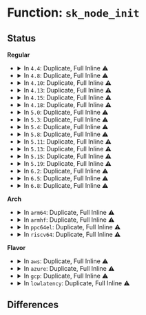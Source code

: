 # Function: <code>sk_node_init</code>

## Status
<b>Regular</b>
<ul>
<li>
<details>
<summary>In <code>4.4</code>: Duplicate, Full Inline ⚠️</summary>

**Collision:** Static Duplication

**Inline:** Full

**Transformation:** False

**Instances:**

```
In net/core/sock.c (ffffffff81703dba)
Location: include/net/sock.h:554
Inline: True
Inline callers:
  - net/core/sock.c:sk_clone_lock
```
```
In net/ipv4/tcp_input.c (ffffffff8176b2ec)
Location: include/net/sock.h:554
Inline: True
Inline callers:
  - net/ipv4/tcp_input.c:inet_reqsk_alloc
```
```
In net/ipv4/raw.c (ffffffff817843d1)
Location: include/net/sock.h:554
Inline: True
Inline callers:
  - net/ipv4/raw.c:raw_unhash_sk
```
```
In net/unix/af_unix.c (ffffffff817bfd5f)
Location: include/net/sock.h:554
Inline: True
Inline callers:
  - net/unix/af_unix.c:unix_release_sock
  - net/unix/af_unix.c:unix_bind
```
```
In net/packet/af_packet.c (ffffffff81805884)
Location: include/net/sock.h:554
Inline: True
Inline callers:
  - net/packet/af_packet.c:packet_release
```
</details>
</li>
<li>
<details>
<summary>In <code>4.8</code>: Duplicate, Full Inline ⚠️</summary>

**Collision:** Static Duplication

**Inline:** Full

**Transformation:** False

**Instances:**

```
In net/core/sock.c (ffffffff8176a846)
Location: include/net/sock.h:547
Inline: True
Inline callers:
  - net/core/sock.c:sk_clone_lock
```
```
In net/ipv4/inet_hashtables.c (0)
Location: include/net/sock.h:547
Inline: True
```
```
In net/ipv4/tcp_input.c (ffffffff817d7ab7)
Location: include/net/sock.h:547
Inline: True
Inline callers:
  - net/ipv4/tcp_input.c:inet_reqsk_alloc
```
```
In net/ipv4/raw.c (ffffffff817f1991)
Location: include/net/sock.h:547
Inline: True
Inline callers:
  - net/ipv4/raw.c:raw_unhash_sk
```
```
In net/ipv4/udp.c (ffffffff817f3deb)
Location: include/net/sock.h:547
Inline: True
Inline callers:
  - net/ipv4/udp.c:udp_lib_unhash
```
```
In net/unix/af_unix.c (ffffffff8182da21)
Location: include/net/sock.h:547
Inline: True
Inline callers:
  - net/unix/af_unix.c:unix_bind
  - net/unix/af_unix.c:unix_release_sock
```
```
In net/packet/af_packet.c (ffffffff81876444)
Location: include/net/sock.h:547
Inline: True
Inline callers:
  - net/packet/af_packet.c:packet_release
```
</details>
</li>
<li>
<details>
<summary>In <code>4.10</code>: Duplicate, Full Inline ⚠️</summary>

**Collision:** Static Duplication

**Inline:** Full

**Transformation:** False

**Instances:**

```
In net/core/sock.c (ffffffff81797966)
Location: include/net/sock.h:568
Inline: True
Inline callers:
  - net/core/sock.c:sk_clone_lock
```
```
In net/ipv4/inet_hashtables.c (0)
Location: include/net/sock.h:568
Inline: True
```
```
In net/ipv4/tcp_input.c (ffffffff81807a57)
Location: include/net/sock.h:568
Inline: True
Inline callers:
  - net/ipv4/tcp_input.c:inet_reqsk_alloc
```
```
In net/ipv4/raw.c (ffffffff81822711)
Location: include/net/sock.h:568
Inline: True
Inline callers:
  - net/ipv4/raw.c:raw_unhash_sk
```
```
In net/ipv4/udp.c (ffffffff81824ffb)
Location: include/net/sock.h:568
Inline: True
Inline callers:
  - net/ipv4/udp.c:udp_lib_unhash
```
```
In net/unix/af_unix.c (ffffffff8185f4e5)
Location: include/net/sock.h:568
Inline: True
Inline callers:
  - net/unix/af_unix.c:unix_bind
  - net/unix/af_unix.c:unix_release_sock
```
```
In net/packet/af_packet.c (ffffffff818aa944)
Location: include/net/sock.h:568
Inline: True
Inline callers:
  - net/packet/af_packet.c:packet_release
```
</details>
</li>
<li>
<details>
<summary>In <code>4.13</code>: Duplicate, Full Inline ⚠️</summary>

**Collision:** Static Duplication

**Inline:** Full

**Transformation:** False

**Instances:**

```
In net/core/sock.c (ffffffff817b5521)
Location: include/net/sock.h:582
Inline: True
Inline callers:
  - net/core/sock.c:sk_clone_lock
```
```
In net/ipv4/inet_hashtables.c (0)
Location: include/net/sock.h:582
Inline: True
```
```
In net/ipv4/tcp_input.c (ffffffff81828407)
Location: include/net/sock.h:582
Inline: True
Inline callers:
  - net/ipv4/tcp_input.c:inet_reqsk_alloc
```
```
In net/ipv4/raw.c (ffffffff81843361)
Location: include/net/sock.h:582
Inline: True
Inline callers:
  - net/ipv4/raw.c:raw_unhash_sk
```
```
In net/ipv4/udp.c (ffffffff818475f9)
Location: include/net/sock.h:582
Inline: True
```
```
In net/unix/af_unix.c (ffffffff81882d95)
Location: include/net/sock.h:582
Inline: True
Inline callers:
  - net/unix/af_unix.c:unix_bind
  - net/unix/af_unix.c:unix_release_sock
```
```
In net/packet/af_packet.c (ffffffff818d1455)
Location: include/net/sock.h:582
Inline: True
Inline callers:
  - net/packet/af_packet.c:packet_release
```
</details>
</li>
<li>
<details>
<summary>In <code>4.15</code>: Duplicate, Full Inline ⚠️</summary>

**Collision:** Static Duplication

**Inline:** Full

**Transformation:** False

**Instances:**

```
In net/core/sock.c (ffffffff8182d9ad)
Location: include/net/sock.h:586
Inline: True
Inline callers:
  - net/core/sock.c:sk_clone_lock
```
```
In net/ipv4/inet_hashtables.c (0)
Location: include/net/sock.h:586
Inline: True
```
```
In net/ipv4/tcp_input.c (ffffffff818a791b)
Location: include/net/sock.h:586
Inline: True
Inline callers:
  - net/ipv4/tcp_input.c:inet_reqsk_alloc
```
```
In net/ipv4/raw.c (ffffffff818c2d31)
Location: include/net/sock.h:586
Inline: True
Inline callers:
  - net/ipv4/raw.c:raw_unhash_sk
```
```
In net/ipv4/udp.c (ffffffff818c7059)
Location: include/net/sock.h:586
Inline: True
```
```
In net/unix/af_unix.c (ffffffff81905145)
Location: include/net/sock.h:586
Inline: True
Inline callers:
  - net/unix/af_unix.c:unix_bind
  - net/unix/af_unix.c:unix_release_sock
```
```
In net/packet/af_packet.c (ffffffff81956375)
Location: include/net/sock.h:586
Inline: True
Inline callers:
  - net/packet/af_packet.c:packet_release
```
</details>
</li>
<li>
<details>
<summary>In <code>4.18</code>: Duplicate, Full Inline ⚠️</summary>

**Collision:** Static Duplication

**Inline:** Full

**Transformation:** False

**Instances:**

```
In net/core/sock.c (ffffffff81877d4e)
Location: include/net/sock.h:593
Inline: True
Inline callers:
  - net/core/sock.c:sk_clone_lock
```
```
In net/ipv4/inet_hashtables.c (ffffffff818f241a)
Location: include/net/sock.h:593
Inline: True
Inline callers:
  - net/ipv4/inet_hashtables.c:inet_unhash
```
```
In net/ipv4/tcp_input.c (ffffffff818fca67)
Location: include/net/sock.h:593
Inline: True
Inline callers:
  - net/ipv4/tcp_input.c:inet_reqsk_alloc
```
```
In net/ipv4/raw.c (ffffffff8191881b)
Location: include/net/sock.h:593
Inline: True
Inline callers:
  - net/ipv4/raw.c:raw_unhash_sk
```
```
In net/ipv4/udp.c (ffffffff8191db43)
Location: include/net/sock.h:593
Inline: True
```
```
In net/unix/af_unix.c (ffffffff8195a787)
Location: include/net/sock.h:593
Inline: True
Inline callers:
  - net/unix/af_unix.c:unix_bind
  - net/unix/af_unix.c:unix_release_sock
```
```
In net/packet/af_packet.c (ffffffff819b1795)
Location: include/net/sock.h:593
Inline: True
Inline callers:
  - net/packet/af_packet.c:packet_release
```
</details>
</li>
<li>
<details>
<summary>In <code>5.0</code>: Duplicate, Full Inline ⚠️</summary>

**Collision:** Static Duplication

**Inline:** Full

**Transformation:** False

**Instances:**

```
In net/core/sock.c (ffffffff8189822e)
Location: include/net/sock.h:613
Inline: True
Inline callers:
  - net/core/sock.c:sk_clone_lock
```
```
In net/ipv4/inet_hashtables.c (ffffffff8191fe1a)
Location: include/net/sock.h:613
Inline: True
Inline callers:
  - net/ipv4/inet_hashtables.c:inet_unhash
```
```
In net/ipv4/tcp_input.c (ffffffff8192abd7)
Location: include/net/sock.h:613
Inline: True
Inline callers:
  - net/ipv4/tcp_input.c:inet_reqsk_alloc
```
```
In net/ipv4/raw.c (ffffffff81946feb)
Location: include/net/sock.h:613
Inline: True
Inline callers:
  - net/ipv4/raw.c:raw_unhash_sk
```
```
In net/ipv4/udp.c (ffffffff8194c0c3)
Location: include/net/sock.h:613
Inline: True
```
```
In net/unix/af_unix.c (ffffffff8198f477)
Location: include/net/sock.h:613
Inline: True
Inline callers:
  - net/unix/af_unix.c:unix_bind
  - net/unix/af_unix.c:unix_release_sock
```
```
In net/packet/af_packet.c (ffffffff819e8b75)
Location: include/net/sock.h:613
Inline: True
Inline callers:
  - net/packet/af_packet.c:packet_release
```
</details>
</li>
<li>
<details>
<summary>In <code>5.3</code>: Duplicate, Full Inline ⚠️</summary>

**Collision:** Static Duplication

**Inline:** Full

**Transformation:** False

**Instances:**

```
In net/core/sock.c (ffffffff818e2791)
Location: include/net/sock.h:615
Inline: True
Inline callers:
  - net/core/sock.c:sk_clone_lock
```
```
In net/ipv4/inet_hashtables.c (ffffffff81982723)
Location: include/net/sock.h:615
Inline: True
Inline callers:
  - net/ipv4/inet_hashtables.c:inet_unhash
```
```
In net/ipv4/tcp_input.c (ffffffff8198de1c)
Location: include/net/sock.h:615
Inline: True
Inline callers:
  - net/ipv4/tcp_input.c:inet_reqsk_alloc
```
```
In net/ipv4/raw.c (ffffffff819ab66b)
Location: include/net/sock.h:615
Inline: True
Inline callers:
  - net/ipv4/raw.c:raw_unhash_sk
```
```
In net/ipv4/udp.c (ffffffff819b08b0)
Location: include/net/sock.h:615
Inline: True
```
```
In net/unix/af_unix.c (ffffffff819fac89)
Location: include/net/sock.h:615
Inline: True
Inline callers:
  - net/unix/af_unix.c:unix_bind
  - net/unix/af_unix.c:unix_release_sock
```
```
In net/packet/af_packet.c (ffffffff81a58ee7)
Location: include/net/sock.h:615
Inline: True
Inline callers:
  - net/packet/af_packet.c:packet_release
```
```
In net/xdp/xsk.c (ffffffff81a747cf)
Location: include/net/sock.h:615
Inline: True
Inline callers:
  - net/xdp/xsk.c:xsk_release
```
</details>
</li>
<li>
<details>
<summary>In <code>5.4</code>: Duplicate, Full Inline ⚠️</summary>

**Collision:** Static Duplication

**Inline:** Full

**Transformation:** False

**Instances:**

```
In net/core/sock.c (ffffffff81914961)
Location: include/net/sock.h:615
Inline: True
Inline callers:
  - net/core/sock.c:sk_clone_lock
```
```
In net/ipv4/tcp_input.c (ffffffff819c49ec)
Location: include/net/sock.h:615
Inline: True
Inline callers:
  - net/ipv4/tcp_input.c:inet_reqsk_alloc
```
```
In net/ipv4/raw.c (ffffffff819e233b)
Location: include/net/sock.h:615
Inline: True
Inline callers:
  - net/ipv4/raw.c:raw_unhash_sk
```
```
In net/ipv4/udp.c (ffffffff819e7543)
Location: include/net/sock.h:615
Inline: True
```
```
In net/unix/af_unix.c (ffffffff81a31919)
Location: include/net/sock.h:615
Inline: True
Inline callers:
  - net/unix/af_unix.c:unix_bind
  - net/unix/af_unix.c:unix_release_sock
```
```
In net/packet/af_packet.c (ffffffff81a8eff7)
Location: include/net/sock.h:615
Inline: True
Inline callers:
  - net/packet/af_packet.c:packet_release
```
```
In net/xdp/xsk.c (ffffffff81aab185)
Location: include/net/sock.h:615
Inline: True
Inline callers:
  - net/xdp/xsk.c:xsk_release
```
</details>
</li>
<li>
<details>
<summary>In <code>5.8</code>: Duplicate, Full Inline ⚠️</summary>

**Collision:** Static Duplication

**Inline:** Full

**Transformation:** False

**Instances:**

```
In net/core/sock.c (ffffffff819e6edc)
Location: include/net/sock.h:657
Inline: True
Inline callers:
  - net/core/sock.c:sk_clone_lock
```
```
In net/ipv4/tcp_input.c (ffffffff81ab0af0)
Location: include/net/sock.h:657
Inline: True
Inline callers:
  - net/ipv4/tcp_input.c:inet_reqsk_alloc
```
```
In net/ipv4/raw.c (ffffffff81acf93b)
Location: include/net/sock.h:657
Inline: True
Inline callers:
  - net/ipv4/raw.c:raw_unhash_sk
```
```
In net/ipv4/udp.c (ffffffff81ad499c)
Location: include/net/sock.h:657
Inline: True
```
```
In net/unix/af_unix.c (ffffffff81b25e26)
Location: include/net/sock.h:657
Inline: True
Inline callers:
  - net/unix/af_unix.c:unix_bind
  - net/unix/af_unix.c:unix_autobind
  - net/unix/af_unix.c:unix_release_sock
```
```
In net/packet/af_packet.c (ffffffff81b8b3dc)
Location: include/net/sock.h:657
Inline: True
Inline callers:
  - net/packet/af_packet.c:packet_release
```
```
In net/xdp/xsk.c (ffffffff81ba7629)
Location: include/net/sock.h:657
Inline: True
Inline callers:
  - net/xdp/xsk.c:xsk_release
```
</details>
</li>
<li>
<details>
<summary>In <code>5.11</code>: Duplicate, Full Inline ⚠️</summary>

**Collision:** Static Duplication

**Inline:** Full

**Transformation:** False

**Instances:**

```
In net/core/sock.c (ffffffff819e6712)
Location: include/net/sock.h:664
Inline: True
Inline callers:
  - net/core/sock.c:sk_clone_lock
```
```
In net/ipv4/tcp_input.c (ffffffff81abbb40)
Location: include/net/sock.h:664
Inline: True
Inline callers:
  - net/ipv4/tcp_input.c:inet_reqsk_alloc
```
```
In net/ipv4/raw.c (ffffffff81adc21b)
Location: include/net/sock.h:664
Inline: True
Inline callers:
  - net/ipv4/raw.c:raw_unhash_sk
```
```
In net/ipv4/udp.c (ffffffff81ae0edc)
Location: include/net/sock.h:664
Inline: True
```
```
In net/unix/af_unix.c (ffffffff81b347c4)
Location: include/net/sock.h:664
Inline: True
Inline callers:
  - net/unix/af_unix.c:unix_bind
  - net/unix/af_unix.c:unix_autobind
  - net/unix/af_unix.c:unix_release_sock
```
```
In net/packet/af_packet.c (ffffffff81b9a3ac)
Location: include/net/sock.h:664
Inline: True
Inline callers:
  - net/packet/af_packet.c:packet_release
```
```
In net/xdp/xsk.c (ffffffff81bb6492)
Location: include/net/sock.h:664
Inline: True
Inline callers:
  - net/xdp/xsk.c:xsk_release
```
</details>
</li>
<li>
<details>
<summary>In <code>5.13</code>: Duplicate, Full Inline ⚠️</summary>

**Collision:** Static Duplication

**Inline:** Full

**Transformation:** False

**Instances:**

```
In net/core/sock.c (ffffffff819cc51a)
Location: include/net/sock.h:664
Inline: True
Inline callers:
  - net/core/sock.c:sk_clone_lock
```
```
In net/ipv4/tcp_input.c (ffffffff81aa6b00)
Location: include/net/sock.h:664
Inline: True
Inline callers:
  - net/ipv4/tcp_input.c:inet_reqsk_alloc
```
```
In net/ipv4/raw.c (ffffffff81ac718b)
Location: include/net/sock.h:664
Inline: True
Inline callers:
  - net/ipv4/raw.c:raw_unhash_sk
```
```
In net/ipv4/udp.c (ffffffff81acc1fd)
Location: include/net/sock.h:664
Inline: True
```
```
In net/unix/af_unix.c (ffffffff81b225d3)
Location: include/net/sock.h:664
Inline: True
Inline callers:
  - net/unix/af_unix.c:unix_bind
  - net/unix/af_unix.c:unix_autobind
  - net/unix/af_unix.c:unix_release_sock
```
```
In net/packet/af_packet.c (ffffffff81b89311)
Location: include/net/sock.h:664
Inline: True
Inline callers:
  - net/packet/af_packet.c:packet_release
```
```
In net/xdp/xsk.c (ffffffff81ba5452)
Location: include/net/sock.h:664
Inline: True
Inline callers:
  - net/xdp/xsk.c:xsk_release
```
</details>
</li>
<li>
<details>
<summary>In <code>5.15</code>: Duplicate, Full Inline ⚠️</summary>

**Collision:** Static Duplication

**Inline:** Full

**Transformation:** False

**Instances:**

```
In net/core/sock.c (ffffffff81a7bb79)
Location: include/net/sock.h:676
Inline: True
Inline callers:
  - net/core/sock.c:sk_clone_lock
```
```
In net/ipv4/inet_connection_sock.c (ffffffff81b56bcd)
Location: include/net/sock.h:676
Inline: True
Inline callers:
  - net/ipv4/inet_connection_sock.c:inet_reqsk_clone
```
```
In net/ipv4/tcp_input.c (ffffffff81b63100)
Location: include/net/sock.h:676
Inline: True
Inline callers:
  - net/ipv4/tcp_input.c:inet_reqsk_alloc
```
```
In net/ipv4/raw.c (ffffffff81b859ab)
Location: include/net/sock.h:676
Inline: True
Inline callers:
  - net/ipv4/raw.c:raw_unhash_sk
```
```
In net/ipv4/udp.c (ffffffff81b8aa8d)
Location: include/net/sock.h:676
Inline: True
```
```
In net/unix/af_unix.c (ffffffff81be9329)
Location: include/net/sock.h:676
Inline: True
Inline callers:
  - net/unix/af_unix.c:unix_bind
  - net/unix/af_unix.c:unix_release_sock
```
```
In net/packet/af_packet.c (ffffffff81c55421)
Location: include/net/sock.h:676
Inline: True
Inline callers:
  - net/packet/af_packet.c:packet_release
```
```
In net/xdp/xsk.c (ffffffff81c72fd2)
Location: include/net/sock.h:676
Inline: True
Inline callers:
  - net/xdp/xsk.c:xsk_release
```
</details>
</li>
<li>
<details>
<summary>In <code>5.19</code>: Duplicate, Full Inline ⚠️</summary>

**Collision:** Static Duplication

**Inline:** Full

**Transformation:** False

**Instances:**

```
In net/core/sock.c (ffffffff81befa03)
Location: include/net/sock.h:715
Inline: True
Inline callers:
  - net/core/sock.c:sk_clone_lock
```
```
In net/ipv4/inet_connection_sock.c (ffffffff81ce4a60)
Location: include/net/sock.h:715
Inline: True
Inline callers:
  - net/ipv4/inet_connection_sock.c:inet_reqsk_clone
```
```
In net/ipv4/tcp_input.c (ffffffff81cf1dac)
Location: include/net/sock.h:715
Inline: True
Inline callers:
  - net/ipv4/tcp_input.c:inet_reqsk_alloc
```
```
In net/ipv4/udp.c (ffffffff81d19874)
Location: include/net/sock.h:715
Inline: True
```
```
In net/unix/af_unix.c (ffffffff81d804a6)
Location: include/net/sock.h:715
Inline: True
Inline callers:
  - net/unix/af_unix.c:unix_bind
  - net/unix/af_unix.c:unix_bind_bsd
  - net/unix/af_unix.c:unix_autobind
  - net/unix/af_unix.c:unix_release_sock
```
```
In net/packet/af_packet.c (ffffffff81df51c1)
Location: include/net/sock.h:715
Inline: True
Inline callers:
  - net/packet/af_packet.c:packet_release
```
```
In net/xdp/xsk.c (ffffffff81e16d5f)
Location: include/net/sock.h:715
Inline: True
Inline callers:
  - net/xdp/xsk.c:xsk_release
```
```
In net/mctp/af_mctp.c (ffffffff81e37c10)
Location: include/net/sock.h:715
Inline: True
Inline callers:
  - net/mctp/af_mctp.c:mctp_sk_unhash
```
</details>
</li>
<li>
<details>
<summary>In <code>6.2</code>: Duplicate, Full Inline ⚠️</summary>

**Collision:** Static Duplication

**Inline:** Full

**Transformation:** False

**Instances:**

```
In net/core/sock.c (ffffffff81d9c850)
Location: include/net/sock.h:746
Inline: True
Inline callers:
  - net/core/sock.c:sk_clone_lock
```
```
In net/ipv4/inet_connection_sock.c (ffffffff81ea7970)
Location: include/net/sock.h:746
Inline: True
Inline callers:
  - net/ipv4/inet_connection_sock.c:inet_reqsk_clone
```
```
In net/ipv4/tcp_input.c (ffffffff81eb661c)
Location: include/net/sock.h:746
Inline: True
Inline callers:
  - net/ipv4/tcp_input.c:inet_reqsk_alloc
```
```
In net/ipv4/udp.c (ffffffff81ee01cf)
Location: include/net/sock.h:746
Inline: True
Inline callers:
  - net/ipv4/udp.c:udp_lib_unhash
```
```
In net/unix/af_unix.c (ffffffff81f4b757)
Location: include/net/sock.h:746
Inline: True
Inline callers:
  - net/unix/af_unix.c:unix_release_sock
  - net/unix/af_unix.c:unix_release_sock
  - net/unix/af_unix.c:__unix_set_addr_hash
```
```
In net/packet/af_packet.c (ffffffff81fc7b41)
Location: include/net/sock.h:746
Inline: True
Inline callers:
  - net/packet/af_packet.c:packet_release
```
```
In net/xdp/xsk.c (ffffffff81fee72f)
Location: include/net/sock.h:746
Inline: True
Inline callers:
  - net/xdp/xsk.c:xsk_release
```
```
In net/mctp/af_mctp.c (ffffffff82010e93)
Location: include/net/sock.h:746
Inline: True
Inline callers:
  - net/mctp/af_mctp.c:mctp_sk_unhash
```
</details>
</li>
<li>
<details>
<summary>In <code>6.5</code>: Duplicate, Full Inline ⚠️</summary>

**Collision:** Static Duplication

**Inline:** Full

**Transformation:** False

**Instances:**

```
In net/core/sock.c (ffffffff81e0b0ac)
Location: include/net/sock.h:748
Inline: True
Inline callers:
  - net/core/sock.c:sk_clone_lock
```
```
In net/ipv4/inet_connection_sock.c (ffffffff81f06120)
Location: include/net/sock.h:748
Inline: True
Inline callers:
  - net/ipv4/inet_connection_sock.c:inet_reqsk_clone
```
```
In net/ipv4/tcp_input.c (ffffffff81f14a3c)
Location: include/net/sock.h:748
Inline: True
Inline callers:
  - net/ipv4/tcp_input.c:inet_reqsk_alloc
```
```
In net/ipv4/raw.c (ffffffff81f3bb2d)
Location: include/net/sock.h:748
Inline: True
Inline callers:
  - net/ipv4/raw.c:raw_unhash_sk
```
```
In net/ipv4/udp.c (ffffffff81f3f68f)
Location: include/net/sock.h:748
Inline: True
Inline callers:
  - net/ipv4/udp.c:udp_lib_unhash
```
```
In net/ipv4/ping.c (ffffffff81f6b579)
Location: include/net/sock.h:748
Inline: True
Inline callers:
  - net/ipv4/ping.c:ping_unhash
```
```
In net/unix/af_unix.c (ffffffff81fab4f7)
Location: include/net/sock.h:748
Inline: True
Inline callers:
  - net/unix/af_unix.c:unix_release_sock
  - net/unix/af_unix.c:unix_release_sock
  - net/unix/af_unix.c:__unix_set_addr_hash
```
```
In net/packet/af_packet.c (ffffffff82028ad1)
Location: include/net/sock.h:748
Inline: True
Inline callers:
  - net/packet/af_packet.c:packet_release
```
```
In net/xdp/xsk.c (ffffffff8206a828)
Location: include/net/sock.h:748
Inline: True
Inline callers:
  - net/xdp/xsk.c:xsk_release
```
```
In net/mctp/af_mctp.c (ffffffff8208dc53)
Location: include/net/sock.h:748
Inline: True
Inline callers:
  - net/mctp/af_mctp.c:mctp_sk_unhash
```
</details>
</li>
<li>
<details>
<summary>In <code>6.8</code>: Duplicate, Full Inline ⚠️</summary>

**Collision:** Static Duplication

**Inline:** Full

**Transformation:** False

**Instances:**

```
In net/core/sock.c (ffffffff81ec7a9c)
Location: include/net/sock.h:731
Inline: True
Inline callers:
  - net/core/sock.c:sk_clone_lock
```
```
In net/ipv4/inet_connection_sock.c (ffffffff81fca2d0)
Location: include/net/sock.h:731
Inline: True
Inline callers:
  - net/ipv4/inet_connection_sock.c:inet_reqsk_clone
```
```
In net/ipv4/tcp_input.c (ffffffff81fd8f5b)
Location: include/net/sock.h:731
Inline: True
Inline callers:
  - net/ipv4/tcp_input.c:inet_reqsk_alloc
```
```
In net/ipv4/raw.c (ffffffff82001c4d)
Location: include/net/sock.h:731
Inline: True
Inline callers:
  - net/ipv4/raw.c:raw_unhash_sk
```
```
In net/ipv4/udp.c (ffffffff820055bf)
Location: include/net/sock.h:731
Inline: True
Inline callers:
  - net/ipv4/udp.c:udp_lib_unhash
```
```
In net/ipv4/ping.c (ffffffff82031959)
Location: include/net/sock.h:731
Inline: True
Inline callers:
  - net/ipv4/ping.c:ping_unhash
```
```
In net/unix/af_unix.c (ffffffff820788e7)
Location: include/net/sock.h:731
Inline: True
Inline callers:
  - net/unix/af_unix.c:unix_release_sock
  - net/unix/af_unix.c:unix_release_sock
  - net/unix/af_unix.c:__unix_set_addr_hash
```
```
In net/packet/af_packet.c (ffffffff820f8511)
Location: include/net/sock.h:731
Inline: True
Inline callers:
  - net/packet/af_packet.c:packet_release
```
```
In net/xdp/xsk.c (ffffffff8213e459)
Location: include/net/sock.h:731
Inline: True
Inline callers:
  - net/xdp/xsk.c:xsk_release
```
```
In net/mctp/af_mctp.c (ffffffff82164113)
Location: include/net/sock.h:731
Inline: True
Inline callers:
  - net/mctp/af_mctp.c:mctp_sk_unhash
```
</details>
</li>
</ul>
<b>Arch</b>
<ul>
<li>
<details>
<summary>In <code>arm64</code>: Duplicate, Full Inline ⚠️</summary>

**Collision:** Static Duplication

**Inline:** Full

**Transformation:** False

**Instances:**

```
In net/core/sock.c (ffff800010bad780)
Location: include/net/sock.h:615
Inline: True
Inline callers:
  - net/core/sock.c:sk_clone_lock
```
```
In net/ipv4/tcp_input.c (ffff800010c7744c)
Location: include/net/sock.h:615
Inline: True
Inline callers:
  - net/ipv4/tcp_input.c:inet_reqsk_alloc
```
```
In net/ipv4/raw.c (ffff800010c96dac)
Location: include/net/sock.h:615
Inline: True
Inline callers:
  - net/ipv4/raw.c:raw_unhash_sk
```
```
In net/ipv4/udp.c (ffff800010c9b614)
Location: include/net/sock.h:615
Inline: True
```
```
In net/unix/af_unix.c (ffff800010cf2b74)
Location: include/net/sock.h:615
Inline: True
Inline callers:
  - net/unix/af_unix.c:unix_bind
  - net/unix/af_unix.c:unix_release_sock
```
```
In net/packet/af_packet.c (ffff800010d5c21c)
Location: include/net/sock.h:615
Inline: True
Inline callers:
  - net/packet/af_packet.c:packet_release
```
```
In net/xdp/xsk.c (ffff800010d7f084)
Location: include/net/sock.h:615
Inline: True
Inline callers:
  - net/xdp/xsk.c:xsk_release
```
</details>
</li>
<li>
<details>
<summary>In <code>armhf</code>: Duplicate, Full Inline ⚠️</summary>

**Collision:** Static Duplication

**Inline:** Full

**Transformation:** False

**Instances:**

```
In net/core/sock.c (c0ccb318)
Location: include/net/sock.h:615
Inline: True
Inline callers:
  - net/core/sock.c:sk_clone_lock
```
```
In net/ipv4/tcp_input.c (c0d859b8)
Location: include/net/sock.h:615
Inline: True
Inline callers:
  - net/ipv4/tcp_input.c:inet_reqsk_alloc
```
```
In net/ipv4/raw.c (c0da4acc)
Location: include/net/sock.h:615
Inline: True
Inline callers:
  - net/ipv4/raw.c:raw_unhash_sk
```
```
In net/ipv4/udp.c (c0da83dc)
Location: include/net/sock.h:615
Inline: True
```
```
In net/unix/af_unix.c (c0df891c)
Location: include/net/sock.h:615
Inline: True
Inline callers:
  - net/unix/af_unix.c:unix_bind
  - net/unix/af_unix.c:unix_autobind
  - net/unix/af_unix.c:unix_release_sock
```
```
In net/packet/af_packet.c (c0e5c230)
Location: include/net/sock.h:615
Inline: True
Inline callers:
  - net/packet/af_packet.c:packet_release
```
```
In net/xdp/xsk.c (c0e7923c)
Location: include/net/sock.h:615
Inline: True
Inline callers:
  - net/xdp/xsk.c:xsk_release
```
</details>
</li>
<li>
<details>
<summary>In <code>ppc64el</code>: Duplicate, Full Inline ⚠️</summary>

**Collision:** Static Duplication

**Inline:** Full

**Transformation:** False

**Instances:**

```
In net/core/sock.c (c000000000c83060)
Location: include/net/sock.h:615
Inline: True
Inline callers:
  - net/core/sock.c:sk_clone_lock
```
```
In net/ipv4/tcp_input.c (c000000000d7f878)
Location: include/net/sock.h:615
Inline: True
Inline callers:
  - net/ipv4/tcp_input.c:inet_reqsk_alloc
```
```
In net/ipv4/raw.c (c000000000da78ec)
Location: include/net/sock.h:615
Inline: True
Inline callers:
  - net/ipv4/raw.c:raw_unhash_sk
```
```
In net/ipv4/udp.c (c000000000dac8cc)
Location: include/net/sock.h:615
Inline: True
```
```
In net/unix/af_unix.c (c000000000e17fd0)
Location: include/net/sock.h:615
Inline: True
Inline callers:
  - net/unix/af_unix.c:unix_bind
  - net/unix/af_unix.c:unix_autobind
  - net/unix/af_unix.c:unix_release_sock
```
```
In net/packet/af_packet.c (c000000000e97c68)
Location: include/net/sock.h:615
Inline: True
Inline callers:
  - net/packet/af_packet.c:packet_release
```
```
In net/xdp/xsk.c (c000000000ebf2e4)
Location: include/net/sock.h:615
Inline: True
Inline callers:
  - net/xdp/xsk.c:xsk_release
```
</details>
</li>
<li>
<details>
<summary>In <code>riscv64</code>: Duplicate, Full Inline ⚠️</summary>

**Collision:** Static Duplication

**Inline:** Full

**Transformation:** False

**Instances:**

```
In net/core/sock.c (ffffffe00073f994)
Location: include/net/sock.h:615
Inline: True
Inline callers:
  - net/core/sock.c:sk_clone_lock
```
```
In net/ipv4/tcp_input.c (ffffffe0007da5ec)
Location: include/net/sock.h:615
Inline: True
Inline callers:
  - net/ipv4/tcp_input.c:inet_reqsk_alloc
```
```
In net/ipv4/raw.c (ffffffe0007f53ca)
Location: include/net/sock.h:615
Inline: True
Inline callers:
  - net/ipv4/raw.c:raw_unhash_sk
```
```
In net/ipv4/udp.c (ffffffe0007f99e2)
Location: include/net/sock.h:615
Inline: True
```
```
In net/unix/af_unix.c (ffffffe00083e1ea)
Location: include/net/sock.h:615
Inline: True
Inline callers:
  - net/unix/af_unix.c:unix_bind
  - net/unix/af_unix.c:unix_autobind
  - net/unix/af_unix.c:unix_release_sock
```
```
In net/packet/af_packet.c (ffffffe0008923d0)
Location: include/net/sock.h:615
Inline: True
Inline callers:
  - net/packet/af_packet.c:packet_release
```
```
In net/xdp/xsk.c (ffffffe0008ac214)
Location: include/net/sock.h:615
Inline: True
Inline callers:
  - net/xdp/xsk.c:xsk_release
```
</details>
</li>
</ul>
<b>Flavor</b>
<ul>
<li>
<details>
<summary>In <code>aws</code>: Duplicate, Full Inline ⚠️</summary>

**Collision:** Static Duplication

**Inline:** Full

**Transformation:** False

**Instances:**

```
In net/core/sock.c (ffffffff818b4961)
Location: include/net/sock.h:615
Inline: True
Inline callers:
  - net/core/sock.c:sk_clone_lock
```
```
In net/ipv4/tcp_input.c (ffffffff8196485c)
Location: include/net/sock.h:615
Inline: True
Inline callers:
  - net/ipv4/tcp_input.c:inet_reqsk_alloc
```
```
In net/ipv4/raw.c (ffffffff819821ab)
Location: include/net/sock.h:615
Inline: True
Inline callers:
  - net/ipv4/raw.c:raw_unhash_sk
```
```
In net/ipv4/udp.c (ffffffff819873b3)
Location: include/net/sock.h:615
Inline: True
```
```
In net/unix/af_unix.c (ffffffff819d0fa9)
Location: include/net/sock.h:615
Inline: True
Inline callers:
  - net/unix/af_unix.c:unix_bind
  - net/unix/af_unix.c:unix_release_sock
```
```
In net/packet/af_packet.c (ffffffff81a2e687)
Location: include/net/sock.h:615
Inline: True
Inline callers:
  - net/packet/af_packet.c:packet_release
```
```
In net/xdp/xsk.c (ffffffff81a4a515)
Location: include/net/sock.h:615
Inline: True
Inline callers:
  - net/xdp/xsk.c:xsk_release
```
</details>
</li>
<li>
<details>
<summary>In <code>azure</code>: Duplicate, Full Inline ⚠️</summary>

**Collision:** Static Duplication

**Inline:** Full

**Transformation:** False

**Instances:**

```
In net/core/sock.c (ffffffff8186e8b1)
Location: include/net/sock.h:615
Inline: True
Inline callers:
  - net/core/sock.c:sk_clone_lock
```
```
In net/ipv4/tcp_input.c (ffffffff8191e34c)
Location: include/net/sock.h:615
Inline: True
Inline callers:
  - net/ipv4/tcp_input.c:inet_reqsk_alloc
```
```
In net/ipv4/raw.c (ffffffff8193bc6b)
Location: include/net/sock.h:615
Inline: True
Inline callers:
  - net/ipv4/raw.c:raw_unhash_sk
```
```
In net/ipv4/udp.c (ffffffff81940e73)
Location: include/net/sock.h:615
Inline: True
```
```
In net/unix/af_unix.c (ffffffff8198dd69)
Location: include/net/sock.h:615
Inline: True
Inline callers:
  - net/unix/af_unix.c:unix_bind
  - net/unix/af_unix.c:unix_release_sock
```
```
In net/packet/af_packet.c (ffffffff819eb877)
Location: include/net/sock.h:615
Inline: True
Inline callers:
  - net/packet/af_packet.c:packet_release
```
```
In net/xdp/xsk.c (ffffffff81a07105)
Location: include/net/sock.h:615
Inline: True
Inline callers:
  - net/xdp/xsk.c:xsk_release
```
</details>
</li>
<li>
<details>
<summary>In <code>gcp</code>: Duplicate, Full Inline ⚠️</summary>

**Collision:** Static Duplication

**Inline:** Full

**Transformation:** False

**Instances:**

```
In net/core/sock.c (ffffffff81905961)
Location: include/net/sock.h:615
Inline: True
Inline callers:
  - net/core/sock.c:sk_clone_lock
```
```
In net/ipv4/tcp_input.c (ffffffff819cf02c)
Location: include/net/sock.h:615
Inline: True
Inline callers:
  - net/ipv4/tcp_input.c:inet_reqsk_alloc
```
```
In net/ipv4/raw.c (ffffffff819ec97b)
Location: include/net/sock.h:615
Inline: True
Inline callers:
  - net/ipv4/raw.c:raw_unhash_sk
```
```
In net/ipv4/udp.c (ffffffff819f1b83)
Location: include/net/sock.h:615
Inline: True
```
```
In net/unix/af_unix.c (ffffffff81a3ba29)
Location: include/net/sock.h:615
Inline: True
Inline callers:
  - net/unix/af_unix.c:unix_bind
  - net/unix/af_unix.c:unix_release_sock
```
```
In net/packet/af_packet.c (ffffffff81a9a237)
Location: include/net/sock.h:615
Inline: True
Inline callers:
  - net/packet/af_packet.c:packet_release
```
```
In net/xdp/xsk.c (ffffffff81ab63c5)
Location: include/net/sock.h:615
Inline: True
Inline callers:
  - net/xdp/xsk.c:xsk_release
```
</details>
</li>
<li>
<details>
<summary>In <code>lowlatency</code>: Duplicate, Full Inline ⚠️</summary>

**Collision:** Static Duplication

**Inline:** Full

**Transformation:** False

**Instances:**

```
In net/core/sock.c (ffffffff81926983)
Location: include/net/sock.h:615
Inline: True
Inline callers:
  - net/core/sock.c:sk_clone_lock
```
```
In net/ipv4/tcp_input.c (ffffffff819d8bbc)
Location: include/net/sock.h:615
Inline: True
Inline callers:
  - net/ipv4/tcp_input.c:inet_reqsk_alloc
```
```
In net/ipv4/raw.c (ffffffff819f686b)
Location: include/net/sock.h:615
Inline: True
Inline callers:
  - net/ipv4/raw.c:raw_unhash_sk
```
```
In net/ipv4/udp.c (ffffffff819fb473)
Location: include/net/sock.h:615
Inline: True
```
```
In net/unix/af_unix.c (ffffffff81a46d79)
Location: include/net/sock.h:615
Inline: True
Inline callers:
  - net/unix/af_unix.c:unix_bind
  - net/unix/af_unix.c:unix_release_sock
```
```
In net/packet/af_packet.c (ffffffff81aa6f67)
Location: include/net/sock.h:615
Inline: True
Inline callers:
  - net/packet/af_packet.c:packet_release
```
```
In net/xdp/xsk.c (ffffffff81ac24e5)
Location: include/net/sock.h:615
Inline: True
Inline callers:
  - net/xdp/xsk.c:xsk_release
```
</details>
</li>
</ul>

## Differences

